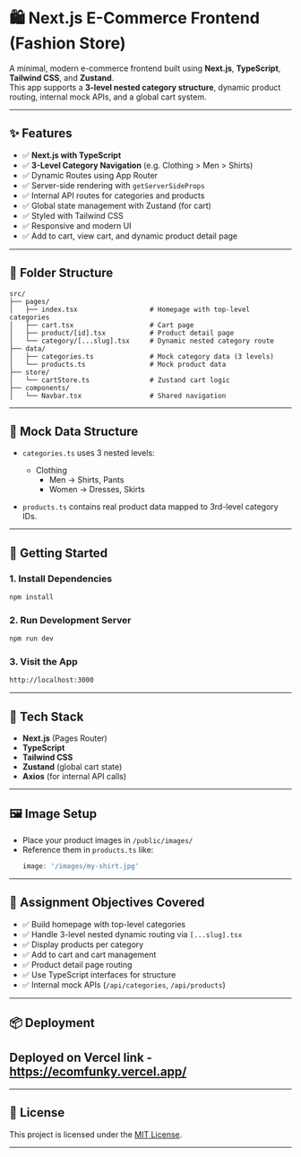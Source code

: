 # 🛍️ Next.js E-Commerce Frontend (Fashion Store)

A minimal, modern e-commerce frontend built using **Next.js**, **TypeScript**, **Tailwind CSS**, and **Zustand**.  
This app supports a **3-level nested category structure**, dynamic product routing, internal mock APIs, and a global cart system.

---

## ✨ Features

- ✅ **Next.js with TypeScript**
- ✅ **3-Level Category Navigation** (e.g. Clothing > Men > Shirts)
- ✅ Dynamic Routes using App Router
- ✅ Server-side rendering with `getServerSideProps`
- ✅ Internal API routes for categories and products
- ✅ Global state management with Zustand (for cart)
- ✅ Styled with Tailwind CSS
- ✅ Responsive and modern UI
- ✅ Add to cart, view cart, and dynamic product detail page

---

## 📁 Folder Structure

```
src/
├── pages/
│   ├── index.tsx                  # Homepage with top-level categories
│   ├── cart.tsx                   # Cart page
│   ├── product/[id].tsx           # Product detail page
│   └── category/[...slug].tsx     # Dynamic nested category route
├── data/
│   ├── categories.ts              # Mock category data (3 levels)
│   └── products.ts                # Mock product data
├── store/
│   └── cartStore.ts               # Zustand cart logic
├── components/
│   └── Navbar.tsx                 # Shared navigation
```

---

## 🧪 Mock Data Structure

- `categories.ts` uses 3 nested levels:
  - Clothing
    - Men → Shirts, Pants
    - Women → Dresses, Skirts

- `products.ts` contains real product data mapped to 3rd-level category IDs.

---

## 🚀 Getting Started

### 1. Install Dependencies

```bash
npm install
```

### 2. Run Development Server

```bash
npm run dev
```

### 3. Visit the App

```bash
http://localhost:3000
```

---

## 🧰 Tech Stack

- **Next.js** (Pages Router)
- **TypeScript**
- **Tailwind CSS**
- **Zustand** (global cart state)
- **Axios** (for internal API calls)

---

## 🖼️ Image Setup

- Place your product images in `/public/images/`
- Reference them in `products.ts` like:
  ```ts
  image: '/images/my-shirt.jpg'
  ```

---

## 📝 Assignment Objectives Covered

- ✅ Build homepage with top-level categories
- ✅ Handle 3-level nested dynamic routing via `[...slug].tsx`
- ✅ Display products per category
- ✅ Add to cart and cart management
- ✅ Product detail page routing
- ✅ Use TypeScript interfaces for structure
- ✅ Internal mock APIs (`/api/categories`, `/api/products`)

---

## 📦 Deployment

## Deployed on Vercel link - https://ecomfunky.vercel.app/

---

## 📄 License

This project is licensed under the [MIT License](LICENSE).

---
